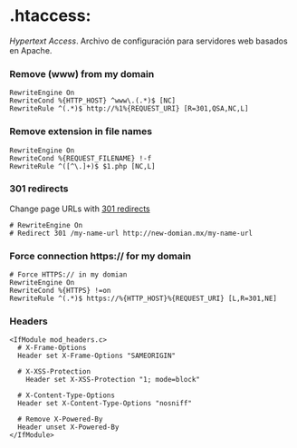 # .htaccess:
_Hypertext Access_. Archivo de configuración para servidores web basados en Apache.

### Remove (www) from my domain
```
RewriteEngine On
RewriteCond %{HTTP_HOST} ^www\.(.*)$ [NC]
RewriteRule ^(.*)$ http://%1%{REQUEST_URI} [R=301,QSA,NC,L]
```

### Remove extension in file names 
```
RewriteEngine On
RewriteCond %{REQUEST_FILENAME} !-f
RewriteRule ^([^\.]+)$ $1.php [NC,L]
```

### 301 redirects
Change page URLs with [301 redirects](https://support.google.com/webmasters/answer/93633?hl=en)
```
# RewriteEngine On
# Redirect 301 /my-name-url http://new-domian.mx/my-name-url
```

### Force connection https:// for my domain
```
# Force HTTPS:// in my domian
RewriteEngine On
RewriteCond %{HTTPS} !=on
RewriteRule ^(.*)$ https://%{HTTP_HOST}%{REQUEST_URI} [L,R=301,NE]
```

### Headers
```
<IfModule mod_headers.c>
  # X-Frame-Options
  Header set X-Frame-Options "SAMEORIGIN"
  
  # X-XSS-Protection
	Header set X-XSS-Protection "1; mode=block"
  
  # X-Content-Type-Options
  Header set X-Content-Type-Options "nosniff"
  
  # Remove X-Powered-By
  Header unset X-Powered-By
</IfModule>
```

